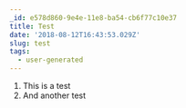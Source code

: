 ```yaml
---
_id: e578d860-9e4e-11e8-ba54-cb6f77c10e37
title: Test
date: '2018-08-12T16:43:53.029Z'
slug: test
tags:
  - user-generated
---
```

1. This is a test
1. And another test
